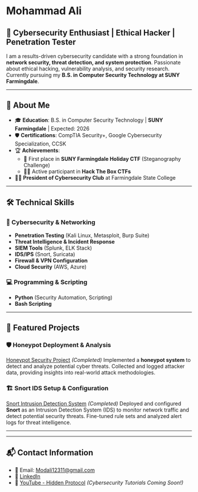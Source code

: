 # Mohammad Ali

## 🔐 Cybersecurity Enthusiast | Ethical Hacker | Penetration Tester

I am a results-driven cybersecurity candidate with a strong foundation in **network security, threat detection, and system protection**. Passionate about ethical hacking, vulnerability analysis, and security research. Currently pursuing my **B.S. in Computer Security Technology at SUNY Farmingdale**.

---

## 🎯 About Me
- 🎓 **Education**: B.S. in Computer Security Technology | **SUNY Farmingdale** | Expected: 2026
- 🛡️ **Certifications**: CompTIA Security+, Google Cybersecurity Specialization, CCSK
- 🏆 **Achievements**:
  - 🥇 First place in **SUNY Farmingdale Holiday CTF** (Steganography Challenge)
  - 🏴‍☠️ Active participant in **Hack The Box CTFs**
- 👨‍💻 **President of Cybersecurity Club** at Farmingdale State College

---

## 🛠️ Technical Skills
### 🔎 Cybersecurity & Networking
- **Penetration Testing** (Kali Linux, Metasploit, Burp Suite)
- **Threat Intelligence & Incident Response**
- **SIEM Tools** (Splunk, ELK Stack)
- **IDS/IPS** (Snort, Suricata)
- **Firewall & VPN Configuration**
- **Cloud Security** (AWS, Azure)

### 💻 Programming & Scripting
- **Python** (Security Automation, Scripting)
- **Bash Scripting**

---

## 📌 Featured Projects

### 🛡️ Honeypot Deployment & Analysis
[Honeypot Security Project](https://github.com/your-github-username/Honeypot-Project) *(Completed)*
Implemented a **honeypot system** to detect and analyze potential cyber threats. Collected and logged attacker data, providing insights into real-world attack methodologies.
### 🏗️ Snort IDS Setup & Configuration
[Snort Intrusion Detection System](https://github.com/your-github-username/Snort-Setup) *(Completed)*
Deployed and configured **Snort** as an Intrusion Detection System (IDS) to monitor network traffic and detect potential security threats. Fine-tuned rule sets and analyzed alert logs for threat intelligence.

---
---

## 📬 Contact Information
- 📧 Email: [Modali12311@gmail.com](mailto:Modali12311@gmail.com)
- 🔗 [LinkedIn](https://www.linkedin.com/in/mohammad-ali-2064b4295/)
- 🎥 [YouTube - Hidden Protocol](https://www.youtube.com/@HiddenProtocol) *(Cybersecurity Tutorials Coming Soon!)*
